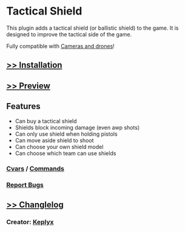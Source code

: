 # Tactical Shield

This plugin adds a tactical shield (or ballistic shield) to the game. It is designed to improve the tactical side of the game.

Fully compatible with [Cameras and drones](https://keplyx.github.io/cameras-and-drones/)!

## [>> Installation](installation.md)

## [>> Preview](media.md)

## Features

   * Can buy a tactical shield
   * Shields block incoming damage (even awp shots)
   * Can only use shield when holding pistols
   * Can move aside shield to shoot
   * Can choose your own shield model
   * Can choose which team can use shields




### [Cvars](https://github.com/Keplyx/tacticalshield/blob/master/csgo/cfg/sourcemod/tacticalshield.cfg) / [Commands](commands.md)

### [Report Bugs](https://github.com/Keplyx/TacticalShield/issues)

## [>> Changlelog](changlelog.md)

### Creator: [Keplyx](https://keplyx.github.io/)

